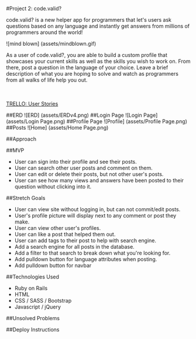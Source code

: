 #Project 2: code.valid?

code.valid? is a new helper app for programmers that let's users ask questions based on any language and instantly get answers from millions of programmers around the world!

![mind blown] (assets/mindblown.gif)

As a user of code.valid?, you are able to build a custom profile that showcases your current skills as well as the skills you wish to work on. From there, post a question in the language of your choice. Leave a brief description of what you are hoping to solve and watch as programmers from all walks of life help you out.  

<br></br>
[TRELLO:  User Stories](https://trello.com/b/pYBlbrqF/project-2-code-valid)

##ERD
![ERD] (assets/ERDv4.png)
##Login Page
![Login Page] (assets/Login Page.png)
##Profile Page
![Profile] (assets/Profile Page.png)
##Posts
![Home] (assets/Home Page.png)

##Approach 

##MVP
- User can sign into their profile and see their posts.
- User can search other user posts and comment on them.
- User can edit or delete their posts, but not other user's posts.
- User can see how many views and answers have been posted to their question without clicking into it.


##Stretch Goals
- User can view site without logging in, but can not commit/edit posts.
- User's profile picture will display next to any comment or post they make.
- User can view other user's profiles.
- User can like a post that helped them out.
- User can add tags to their post to help with search engine.
- Add a search engine for all posts in the database.
- Add a filter to that search to break down what you're looking for.
- Add pulldown button for language attributes when posting.
- Add pulldown button for navbar


##Technologies Used
- Ruby on Rails 
- HTML
- CSS / SASS / Bootstrap
- Javascript / jQuery

##Unsolved Problems

##Deploy Instructions
